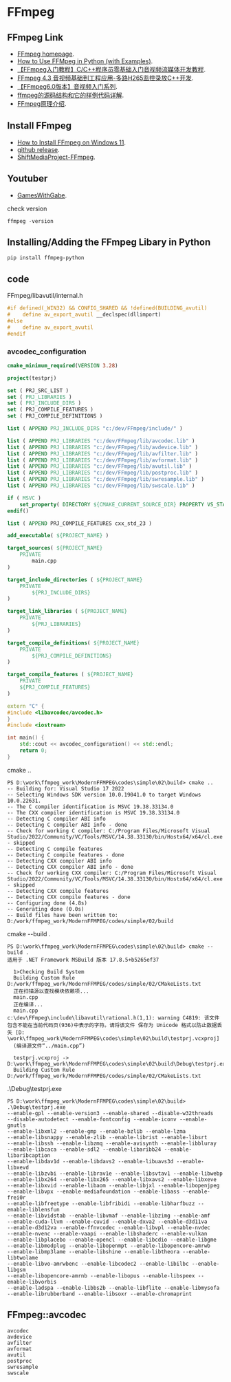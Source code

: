 # FFmpeg

## FFmpeg Link

-  [FFmpeg homepage](https://ffmpeg.org/).
-  [How to Use FFMpeg in Python (with Examples)](https://www.bannerbear.com/blog/how-to-use-ffmpeg-in-python-with-examples/).
-  [【FFmpeg入门教程】C/C++程序员零基础入门音视频流媒体开发教程](https://www.bilibili.com/video/BV16V4y1K7kt/).
-  [FFmpeg 4.3 音视频基础到工程应用-多路H265监控录放C++开发](https://www.bilibili.com/video/BV1Qt4y1a7t1/).
-  [【FFmpeg6.0版本】音视频入门系列](https://www.bilibili.com/video/BV1Mj41177Eq/).
-  [ffmpeg的源码结构和它的样例代码详解](https://www.bilibili.com/video/BV1aQ4y1W7RZ/).
-  [FFmpeg原理介绍](https://ffmpeg.xianwaizhiyin.net/).


## Install FFmpeg
-  [How to Install FFmpeg on Windows 11](https://www.youtube.com/watch?v=22vmzTs5BoE/).
-  [github release](https://github.com/GyanD/codexffmpeg/releases/tag/7.0).
-  [ShiftMediaProject-FFmpeg](https://github.com/ShiftMediaProject/FFmpeg).

## Youtuber

-  [GamesWithGabe](https://www.youtube.com/@GamesWithGabe/).

check version

```
ffmpeg -version
```

## Installing/Adding the FFmpeg Libary in Python

```
pip install ffmpeg-python
```

## code

FFmpeg/libavutil/internal.h
```cpp
#if defined(_WIN32) && CONFIG_SHARED && !defined(BUILDING_avutil)
#    define av_export_avutil __declspec(dllimport)
#else
#    define av_export_avutil
#endif
```

### avcodec_configuration
```cmake
cmake_minimum_required(VERSION 3.28)

project(testprj)

set ( PRJ_SRC_LIST )
set ( PRJ_LIBRARIES )
set ( PRJ_INCLUDE_DIRS )
set ( PRJ_COMPILE_FEATURES )
set ( PRJ_COMPILE_DEFINITIONS )

list ( APPEND PRJ_INCLUDE_DIRS "c:/dev/FFmpeg/include/" )

list ( APPEND PRJ_LIBRARIES "c:/dev/FFmpeg/lib/avcodec.lib" )
list ( APPEND PRJ_LIBRARIES "c:/dev/FFmpeg/lib/avdevice.lib" )
list ( APPEND PRJ_LIBRARIES "c:/dev/FFmpeg/lib/avfilter.lib" )
list ( APPEND PRJ_LIBRARIES "c:/dev/FFmpeg/lib/avformat.lib" )
list ( APPEND PRJ_LIBRARIES "c:/dev/FFmpeg/lib/avutil.lib" )
list ( APPEND PRJ_LIBRARIES "c:/dev/FFmpeg/lib/postproc.lib" )
list ( APPEND PRJ_LIBRARIES "c:/dev/FFmpeg/lib/swresample.lib" )
list ( APPEND PRJ_LIBRARIES "c:/dev/FFmpeg/lib/swscale.lib" )

if ( MSVC )
    set_property( DIRECTORY ${CMAKE_CURRENT_SOURCE_DIR} PROPERTY VS_STARTUP_PROJECT ${PROJECT_NAME} )
endif()

list ( APPEND PRJ_COMPILE_FEATURES cxx_std_23 )

add_executable( ${PROJECT_NAME} )

target_sources( ${PROJECT_NAME}
    PRIVATE
        main.cpp
)

target_include_directories ( ${PROJECT_NAME}
	PRIVATE 
        ${PRJ_INCLUDE_DIRS}
)

target_link_libraries ( ${PROJECT_NAME} 
    PRIVATE 
        ${PRJ_LIBRARIES}
)

target_compile_definitions( ${PROJECT_NAME} 
    PRIVATE 
        ${PRJ_COMPILE_DEFINITIONS}
)

target_compile_features ( ${PROJECT_NAME} 
    PRIVATE 
    ${PRJ_COMPILE_FEATURES}
)
```

```cpp
extern "C" {
#include <libavcodec/avcodec.h>
}
#include <iostream>

int main() {
	std::cout << avcodec_configuration() << std::endl;
    return 0;
}
```

cmake ..
```
PS D:\work\ffmpeg_work\ModernFFMPEG\codes\simple\02\build> cmake ..
-- Building for: Visual Studio 17 2022
-- Selecting Windows SDK version 10.0.19041.0 to target Windows 10.0.22631.
-- The C compiler identification is MSVC 19.38.33134.0
-- The CXX compiler identification is MSVC 19.38.33134.0
-- Detecting C compiler ABI info
-- Detecting C compiler ABI info - done
-- Check for working C compiler: C:/Program Files/Microsoft Visual Studio/2022/Community/VC/Tools/MSVC/14.38.33130/bin/Hostx64/x64/cl.exe - skipped
-- Detecting C compile features
-- Detecting C compile features - done
-- Detecting CXX compiler ABI info
-- Detecting CXX compiler ABI info - done
-- Check for working CXX compiler: C:/Program Files/Microsoft Visual Studio/2022/Community/VC/Tools/MSVC/14.38.33130/bin/Hostx64/x64/cl.exe - skipped
-- Detecting CXX compile features
-- Detecting CXX compile features - done
-- Configuring done (4.8s)
-- Generating done (0.0s)
-- Build files have been written to: D:/work/ffmpeg_work/ModernFFMPEG/codes/simple/02/build
```

cmake --build .
```
PS D:\work\ffmpeg_work\ModernFFMPEG\codes\simple\02\build> cmake --build .
适用于 .NET Framework MSBuild 版本 17.8.5+b5265ef37

  1>Checking Build System
  Building Custom Rule D:/work/ffmpeg_work/ModernFFMPEG/codes/simple/02/CMakeLists.txt
  正在扫描源以查找模块依赖项...
  main.cpp
  正在编译...
  main.cpp
c:\dev\FFmpeg\include\libavutil\rational.h(1,1): warning C4819: 该文件包含不能在当前代码页(936)中表示的字符。请将该文件 保存为 Unicode 格式以防止数据丢失 [D:
\work\ffmpeg_work\ModernFFMPEG\codes\simple\02\build\testprj.vcxproj]
  (编译源文件“../main.cpp”)

  testprj.vcxproj -> D:\work\ffmpeg_work\ModernFFMPEG\codes\simple\02\build\Debug\testprj.exe
  Building Custom Rule D:/work/ffmpeg_work/ModernFFMPEG/codes/simple/02/CMakeLists.txt
```

.\Debug\testprj.exe
```
PS D:\work\ffmpeg_work\ModernFFMPEG\codes\simple\02\build> .\Debug\testprj.exe
--enable-gpl --enable-version3 --enable-shared --disable-w32threads
--disable-autodetect --enable-fontconfig --enable-iconv --enable-gnutls
--enable-libxml2 --enable-gmp --enable-bzlib --enable-lzma
--enable-libsnappy --enable-zlib --enable-librist --enable-libsrt
--enable-libssh --enable-libzmq --enable-avisynth --enable-libbluray
--enable-libcaca --enable-sdl2 --enable-libaribb24 --enable-libaribcaption
--enable-libdav1d --enable-libdavs2 --enable-libuavs3d --enable-libxevd
--enable-libzvbi --enable-librav1e --enable-libsvtav1 --enable-libwebp
--enable-libx264 --enable-libx265 --enable-libxavs2 --enable-libxeve
--enable-libxvid --enable-libaom --enable-libjxl --enable-libopenjpeg
--enable-libvpx --enable-mediafoundation --enable-libass --enable-frei0r
--enable-libfreetype --enable-libfribidi --enable-libharfbuzz --enable-liblensfun
--enable-libvidstab --enable-libvmaf --enable-libzimg --enable-amf
--enable-cuda-llvm --enable-cuvid --enable-dxva2 --enable-d3d11va
--enable-d3d12va --enable-ffnvcodec --enable-libvpl --enable-nvdec
--enable-nvenc --enable-vaapi --enable-libshaderc --enable-vulkan
--enable-libplacebo --enable-opencl --enable-libcdio --enable-libgme
--enable-libmodplug --enable-libopenmpt --enable-libopencore-amrwb
--enable-libmp3lame --enable-libshine --enable-libtheora --enable-libtwolame
--enable-libvo-amrwbenc --enable-libcodec2 --enable-libilbc --enable-libgsm
--enable-libopencore-amrnb --enable-libopus --enable-libspeex --enable-libvorbis
--enable-ladspa --enable-libbs2b --enable-libflite --enable-libmysofa
--enable-librubberband --enable-libsoxr --enable-chromaprint
```

## FFmpeg::avcodec
```
avcodec
avdevice
avfilter
avformat
avutil
postproc
swresample
swscale
```

